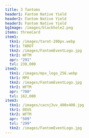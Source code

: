 ```yaml
---
title: 3 fantoms
header1: Fantom Native Yield
header2: Fantom Native Yield
header3: Fantom Native Yield
bgImage: /images/blackhole2.png
items: threeCard
item1:
  tkn1: /images/tarot-200px.webp
  tkr1: TAROT
  tkn2: /images/FantomEventLogo.jpg
  tkr2: WFTM
  apr: "291"
  tvl: 230,000
item2:
  tkn1: /images/mpx_logo_256.webp
  tkr1: MPX
  tkn2: /images/FantomEventLogo.jpg
  tkr2: WFTM
  apr: "700"
  tvl: 162,000
item3:
  tkn1: /images/cacnj3uv_400x400.jpg
  tkr1: DEUS
  tkr2: WFTM
  apr: "509"
  tvl: "299"
  tkn2: /images/FantomEventLogo.jpg
---
```

